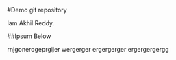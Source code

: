 #Demo git repository

Iam Akhil Reddy.

##Ipsum Below

rnjgonerogeprgijer wergerger
ergergerger
ergergergergg